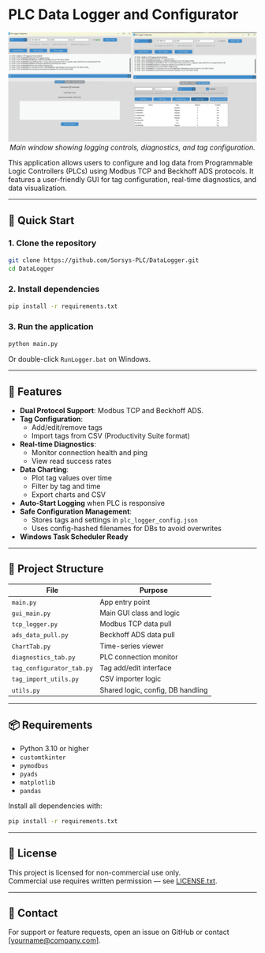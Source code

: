 # PLC Data Logger and Configurator

<p align="center">
  <img src="GUI-Logger.png" alt="PLC Logger GUI" width="800"/>
  <br/>
  <em>Main window showing logging controls, diagnostics, and tag configuration.</em>
</p>

This application allows users to configure and log data from Programmable Logic Controllers (PLCs) using Modbus TCP and Beckhoff ADS protocols. It features a user-friendly GUI for tag configuration, real-time diagnostics, and data visualization.

---

## 🚀 Quick Start

### 1. Clone the repository
```bash
git clone https://github.com/Sorsys-PLC/DataLogger.git
cd DataLogger
```

### 2. Install dependencies
```bash
pip install -r requirements.txt
```

### 3. Run the application
```bash
python main.py
```

Or double-click `RunLogger.bat` on Windows.

---

## 🔧 Features

- **Dual Protocol Support**: Modbus TCP and Beckhoff ADS.
- **Tag Configuration**:
  - Add/edit/remove tags
  - Import tags from CSV (Productivity Suite format)
- **Real-time Diagnostics**:
  - Monitor connection health and ping
  - View read success rates
- **Data Charting**:
  - Plot tag values over time
  - Filter by tag and time
  - Export charts and CSV
- **Auto-Start Logging** when PLC is responsive
- **Safe Configuration Management**:
  - Stores tags and settings in `plc_logger_config.json`
  - Uses config-hashed filenames for DBs to avoid overwrites
- **Windows Task Scheduler Ready**

---

## 📁 Project Structure

| File                     | Purpose                            |
|--------------------------|------------------------------------|
| `main.py`                | App entry point                    |
| `gui_main.py`            | Main GUI class and logic           |
| `tcp_logger.py`          | Modbus TCP data pull               |
| `ads_data_pull.py`       | Beckhoff ADS data pull             |
| `ChartTab.py`            | Time-series viewer                 |
| `diagnostics_tab.py`     | PLC connection monitor             |
| `tag_configurator_tab.py`| Tag add/edit interface             |
| `tag_import_utils.py`    | CSV importer logic                 |
| `utils.py`               | Shared logic, config, DB handling  |

---

## 📦 Requirements

- Python 3.10 or higher
- `customtkinter`
- `pymodbus`
- `pyads`
- `matplotlib`
- `pandas`

Install all dependencies with:
```bash
pip install -r requirements.txt
```

---

## 📝 License

This project is licensed for non-commercial use only.  
Commercial use requires written permission — see [LICENSE.txt](LICENSE.txt).

---

## 💬 Contact

For support or feature requests, open an issue on GitHub or contact [yourname@company.com].

